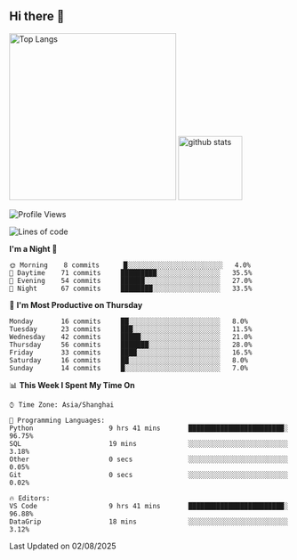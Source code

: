 ## Hi there 👋
<p align="left"> 
  <img alt="Top Langs" height="300px" src="https://github-readme-stats.vercel.app/api/top-langs/?username=Sierraki&layout=compact&show_icons=true&theme=onedark" />
  <a href="https://github.com/Sierraki/LC_Solve">
   <img alt="github stats"height="115px"  src="https://github-readme-stats.vercel.app/api/pin/?username=Sierraki&repo=LC_Solve&theme=onedark&show_icons=true" />
  </a>


<!--START_SECTION:waka-->
![Profile Views](http://img.shields.io/badge/Profile%20Views-0-blue)

![Lines of code](https://img.shields.io/badge/From%20Hello%20World%20I%27ve%20Written-2845%20lines%20of%20code-blue)

**I'm a Night 🦉** 

```text
🌞 Morning    8 commits      █░░░░░░░░░░░░░░░░░░░░░░░░   4.0% 
🌆 Daytime    71 commits     █████████░░░░░░░░░░░░░░░░   35.5% 
🌃 Evening    54 commits     ██████░░░░░░░░░░░░░░░░░░░   27.0% 
🌙 Night      67 commits     ████████░░░░░░░░░░░░░░░░░   33.5%

```
📅 **I'm Most Productive on Thursday** 

```text
Monday       16 commits     ██░░░░░░░░░░░░░░░░░░░░░░░   8.0% 
Tuesday      23 commits     ███░░░░░░░░░░░░░░░░░░░░░░   11.5% 
Wednesday    42 commits     █████░░░░░░░░░░░░░░░░░░░░   21.0% 
Thursday     56 commits     ███████░░░░░░░░░░░░░░░░░░   28.0% 
Friday       33 commits     ████░░░░░░░░░░░░░░░░░░░░░   16.5% 
Saturday     16 commits     ██░░░░░░░░░░░░░░░░░░░░░░░   8.0% 
Sunday       14 commits     █░░░░░░░░░░░░░░░░░░░░░░░░   7.0%

```


📊 **This Week I Spent My Time On** 

```text
⌚︎ Time Zone: Asia/Shanghai

💬 Programming Languages: 
Python                   9 hrs 41 mins       ████████████████████████░   96.75% 
SQL                      19 mins             ░░░░░░░░░░░░░░░░░░░░░░░░░   3.18% 
Other                    0 secs              ░░░░░░░░░░░░░░░░░░░░░░░░░   0.05% 
Git                      0 secs              ░░░░░░░░░░░░░░░░░░░░░░░░░   0.02%

🔥 Editors: 
VS Code                  9 hrs 41 mins       ████████████████████████░   96.88% 
DataGrip                 18 mins             ░░░░░░░░░░░░░░░░░░░░░░░░░   3.12%

```


 Last Updated on 02/08/2025
<!--END_SECTION:waka-->
